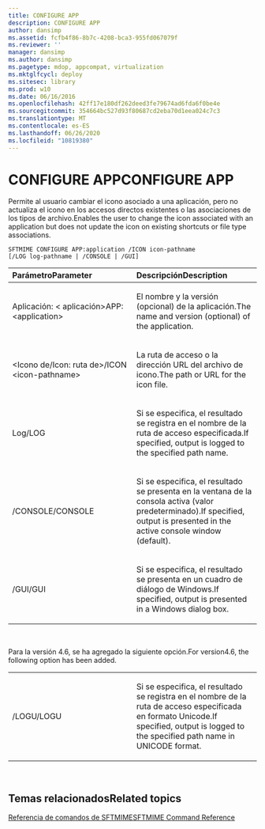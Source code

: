 ```yaml
---
title: CONFIGURE APP
description: CONFIGURE APP
author: dansimp
ms.assetid: fcfb4f86-8b7c-4208-bca3-955fd067079f
ms.reviewer: ''
manager: dansimp
ms.author: dansimp
ms.pagetype: mdop, appcompat, virtualization
ms.mktglfcycl: deploy
ms.sitesec: library
ms.prod: w10
ms.date: 06/16/2016
ms.openlocfilehash: 42ff17e180df262deed3fe79674ad6fda6f0be4e
ms.sourcegitcommit: 354664bc527d93f80687cd2eba70d1eea024c7c3
ms.translationtype: MT
ms.contentlocale: es-ES
ms.lasthandoff: 06/26/2020
ms.locfileid: "10819380"
---
```

# <span data-ttu-id="7099d-103">CONFIGURE APP</span><span class="sxs-lookup"><span data-stu-id="7099d-103">CONFIGURE APP</span></span>


<span data-ttu-id="7099d-104">Permite al usuario cambiar el icono asociado a una aplicación, pero no actualiza el icono en los accesos directos existentes o las asociaciones de los tipos de archivo.</span><span class="sxs-lookup"><span data-stu-id="7099d-104">Enables the user to change the icon associated with an application but does not update the icon on existing shortcuts or file type associations.</span></span>

`SFTMIME CONFIGURE APP:application /ICON icon-pathname                 [/LOG log-pathname | /CONSOLE | /GUI]`

<table>
<colgroup>
<col width="50%" />
<col width="50%" />
</colgroup>
<thead>
<tr class="header">
<th align="left"><span data-ttu-id="7099d-105">Parámetro</span><span class="sxs-lookup"><span data-stu-id="7099d-105">Parameter</span></span></th>
<th align="left"><span data-ttu-id="7099d-106">Descripción</span><span class="sxs-lookup"><span data-stu-id="7099d-106">Description</span></span></th>
</tr>
</thead>
<tbody>
<tr class="odd">
<td align="left"><p><span data-ttu-id="7099d-107">Aplicación: &lt; aplicación&gt;</span><span class="sxs-lookup"><span data-stu-id="7099d-107">APP:&lt;application&gt;</span></span></p></td>
<td align="left"><p><span data-ttu-id="7099d-108">El nombre y la versión (opcional) de la aplicación.</span><span class="sxs-lookup"><span data-stu-id="7099d-108">The name and version (optional) of the application.</span></span></p></td>
</tr>
<tr class="even">
<td align="left"><p><span data-ttu-id="7099d-109">&lt;Icono de/Icon: ruta de&gt;</span><span class="sxs-lookup"><span data-stu-id="7099d-109">/ICON &lt;icon-pathname&gt;</span></span></p></td>
<td align="left"><p><span data-ttu-id="7099d-110">La ruta de acceso o la dirección URL del archivo de icono.</span><span class="sxs-lookup"><span data-stu-id="7099d-110">The path or URL for the icon file.</span></span></p></td>
</tr>
<tr class="odd">
<td align="left"><p><span data-ttu-id="7099d-111">Log</span><span class="sxs-lookup"><span data-stu-id="7099d-111">/LOG</span></span></p></td>
<td align="left"><p><span data-ttu-id="7099d-112">Si se especifica, el resultado se registra en el nombre de la ruta de acceso especificada.</span><span class="sxs-lookup"><span data-stu-id="7099d-112">If specified, output is logged to the specified path name.</span></span></p></td>
</tr>
<tr class="even">
<td align="left"><p><span data-ttu-id="7099d-113">/CONSOLE</span><span class="sxs-lookup"><span data-stu-id="7099d-113">/CONSOLE</span></span></p></td>
<td align="left"><p><span data-ttu-id="7099d-114">Si se especifica, el resultado se presenta en la ventana de la consola activa (valor predeterminado).</span><span class="sxs-lookup"><span data-stu-id="7099d-114">If specified, output is presented in the active console window (default).</span></span></p></td>
</tr>
<tr class="odd">
<td align="left"><p><span data-ttu-id="7099d-115">/GUI</span><span class="sxs-lookup"><span data-stu-id="7099d-115">/GUI</span></span></p></td>
<td align="left"><p><span data-ttu-id="7099d-116">Si se especifica, el resultado se presenta en un cuadro de diálogo de Windows.</span><span class="sxs-lookup"><span data-stu-id="7099d-116">If specified, output is presented in a Windows dialog box.</span></span></p></td>
</tr>
</tbody>
</table>

 

<span data-ttu-id="7099d-117">Para la versión 4.6, se ha agregado la siguiente opción.</span><span class="sxs-lookup"><span data-stu-id="7099d-117">For version4.6, the following option has been added.</span></span>

<table>
<colgroup>
<col width="50%" />
<col width="50%" />
</colgroup>
<tbody>
<tr class="odd">
<td align="left"><p><span data-ttu-id="7099d-118">/LOGU</span><span class="sxs-lookup"><span data-stu-id="7099d-118">/LOGU</span></span></p></td>
<td align="left"><p><span data-ttu-id="7099d-119">Si se especifica, el resultado se registra en el nombre de la ruta de acceso especificada en formato Unicode.</span><span class="sxs-lookup"><span data-stu-id="7099d-119">If specified, output is logged to the specified path name in UNICODE format.</span></span></p></td>
</tr>
</tbody>
</table>

 

## <span data-ttu-id="7099d-120">Temas relacionados</span><span class="sxs-lookup"><span data-stu-id="7099d-120">Related topics</span></span>


[<span data-ttu-id="7099d-121">Referencia de comandos de SFTMIME</span><span class="sxs-lookup"><span data-stu-id="7099d-121">SFTMIME Command Reference</span></span>](sftmime--command-reference.md)

 

 





